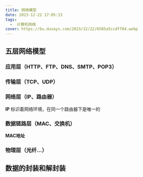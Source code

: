 ```yaml
---
title: 网络模型
date: 2023-12-22 17:05:13
tags:
  -  计算机网络
cover: https://bu.dusays.com/2023/12/22/6585a5ccdff04.webp
---
```


## 五层网络模型

### 应用层（**HTTP、FTP、DNS、SMTP、POP3**） 

### 传输层（**TCP、UDP**） 

### 网络层（**IP、路由器**） 

**IP**
标识着网络环境，在同一个路由器下是唯一的

### 数据链路层（**MAC、交换机**） 

**MAC地址**


### 物理层（**光纤...**） 

## 数据的封装和解封装

